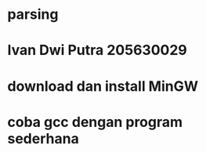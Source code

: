 # parsing
# Ivan Dwi Putra 205630029
# download dan install MinGW
# coba gcc dengan program sederhana

